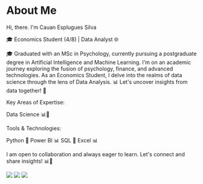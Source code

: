 # About Me

Hi, there. I'm Cauan Esplugues Silva

🎓 Economics Student (4/8) | Data Analyst 🌐

🎓 Graduated with an MSc in Psychology, currently pursuing a postgraduate degree in Artificial Intelligence and Machine Learning. I'm on an academic journey exploring the fusion of psychology, finance, and advanced technologies. As an Economics Student, I delve into the realms of data science through the lens of Data Analysis. 📊 Let's uncover insights from data together! 🚀

Key Areas of Expertise:

Data Science 📊🧠

Tools & Technologies:

Python 🐍
Power BI 📊
SQL 💾
Excel 📊

I am open to collaboration and always eager to learn. Let's connect and share insights! 📊🚀

<a href="mailto:cauanespluguessilva@gmail.com"><img src="https://img.shields.io/badge/-Gmail-%23333?style=for-the-badge&logo=gmail&logoColor=white" target="_blank"></a>
<a href="https://www.linkedin.com/in/cauan-esplugues-silva-/" target="_blank"><img src="https://img.shields.io/badge/-LinkedIn-%230077B5?style=for-the-badge&logo=linkedin&logoColor=white" target="_blank"></a>
<a href="https://medium.com/@datawithcauansilva" target="_blank"><img src="https://img.shields.io/badge/-Medium-%23000000?style=for-the-badge&logo=medium&logoColor=white" target="_blank"></a>

